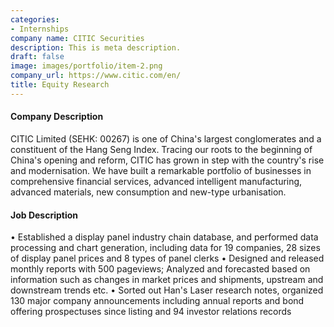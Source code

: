 ```yaml
---
categories:
- Internships
company name: CITIC Securities
description: This is meta description.
draft: false
image: images/portfolio/item-2.png
company_url: https://www.citic.com/en/
title: Equity Research
---
```



#### Company Description

CITIC Limited (SEHK: 00267) is one of China's largest conglomerates and a constituent of the Hang Seng Index. Tracing our roots to the beginning of China's opening and reform, CITIC has grown in step with the country's rise and modernisation. We have built a remarkable portfolio of businesses in comprehensive financial services, advanced intelligent manufacturing, advanced materials, new consumption and new-type urbanisation.


#### Job Description

•	Established a display panel industry chain database, and performed data processing and chart generation, including data for 19 companies, 28 sizes of display panel prices and 8 types of panel clerks
•	Designed and released monthly reports with 500 pageviews; Analyzed and forecasted based on information such as changes in market prices and shipments, upstream and downstream trends etc.
•	Sorted out Han's Laser research notes, organized 130 major company announcements including annual reports and bond offering prospectuses since listing and 94 investor relations records